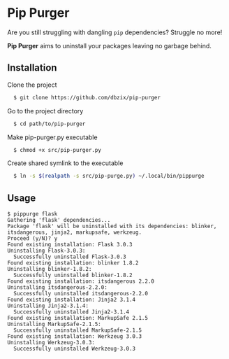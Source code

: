 
# Pip Purger

Are you still struggling with dangling `pip` dependencies?
Struggle no more!

**Pip Purger** aims to uninstall your packages leaving no garbage behind.


## Installation

Clone the project

```bash
  $ git clone https://github.com/dbzix/pip-purger
```

Go to the project directory

```bash
  $ cd path/to/pip-purger
```

Make pip-purger.py executable

```bash
  $ chmod +x src/pip-purger.py
```

Create shared symlink to the executable

```bash
  $ ln -s $(realpath -s src/pip-purge.py) ~/.local/bin/pippurge
```

## Usage
```
$ pippurge flask
Gathering 'flask' dependencies...
Package 'flask' will be uninstalled with its dependencies: blinker, itsdangerous, jinja2, markupsafe, werkzeug.
Proceed (y/N)? y
Found existing installation: Flask 3.0.3
Uninstalling Flask-3.0.3:
  Successfully uninstalled Flask-3.0.3
Found existing installation: blinker 1.8.2
Uninstalling blinker-1.8.2:
  Successfully uninstalled blinker-1.8.2
Found existing installation: itsdangerous 2.2.0
Uninstalling itsdangerous-2.2.0:
  Successfully uninstalled itsdangerous-2.2.0
Found existing installation: Jinja2 3.1.4
Uninstalling Jinja2-3.1.4:
  Successfully uninstalled Jinja2-3.1.4
Found existing installation: MarkupSafe 2.1.5
Uninstalling MarkupSafe-2.1.5:
  Successfully uninstalled MarkupSafe-2.1.5
Found existing installation: Werkzeug 3.0.3
Uninstalling Werkzeug-3.0.3:
  Successfully uninstalled Werkzeug-3.0.3
```
